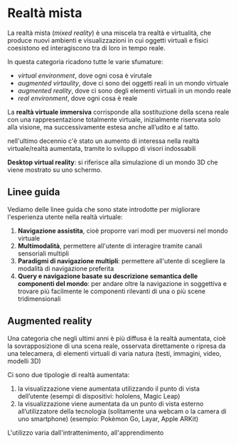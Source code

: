 ﻿# Realtà mista

La realtà mista (*mixed reality*) è una miscela tra realtà e virtualità, che produce nuovi ambienti e visualizzazioni in cui oggetti virtuali e fisici coesistono ed interagiscono tra di loro in tempo reale.

In questa categoria ricadono tutte le varie sfumature:
- *virtual environment*, dove ogni cosa è virutale
- *augmented virtaulity*, dove ci sono dei oggetti reali in un mondo virtuale
- *augmented reality*, dove ci sono degli elementi virtuali in un mondo reale
- *real environment*, dove ogni cosa è reale


La **realtà virtuale immersiva** corrisponde alla sostituzione della scena reale con una rappresentazione totalmente virtuale, inizialmente riservata solo alla visione, ma successivamente estesa anche all’udito e al tatto.

nell'ultimo decennio c'è stato un aumento di interessa nella realtà virtuale/realtà aumentata, tramite lo sviluppo di visori indossabili


**Desktop virtual reality**: si riferisce alla simulazione di un mondo 3D che viene mostrato su uno schermo.

## Linee guida

Vediamo delle linee guida che sono state introdotte per migliorare l'esperienza utente nella realtà virtuale:

1. **Navigazione assistita**, cioè proporre vari modi per muoversi nel mondo virtuale
2. **Multimodalità**, permettere all'utente di interagire tramite canali sensoriali multipli
3. **Paradigmi di navigazione multipli**: permettere all'utente di scegliere la modalità di navigazione preferita
4. **Query e navigazione basate su descrizione semantica delle componenti del mondo**: per andare oltre la navigazione in soggettiva e trovare più facilmente le componenti rilevanti di una o più scene tridimensionali



## Augmented reality

Una categoria che negli ultimi anni è più diffusa è la realtà aumentata, cioè la sovrapposizione di una scena reale, osservata direttamente o ripresa da una telecamera, di elementi virtuali di varia natura (testi, immagini, video, modelli 3D)

Ci sono due tipologie di realtà aumentata:

1. la visualizzazione viene aumentata utilizzando il punto di vista dell’utente (esempi di dispositivi: hololens, Magic Leap)
2. la visualizzazione viene aumentata da un punto di vista esterno all’utilizzatore della tecnologia (solitamente una webcam o la camera di uno smartphone) (esempio: Pokèmon Go, Layar, Apple ARKit)

L'utilizzo varia dall'intrattenimento, all'apprendimento
